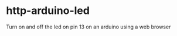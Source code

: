 http-arduino-led
================

Turn on and off the led on pin 13 on an arduino using a web browser